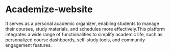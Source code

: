 # Academize-website
It serves as a personal academic organizer, enabling students to manage their courses, study materials, and schedules more effectively.This platform integrates a wide range of functionalities to simplify academic life, such as personalized course dashboards, self-study tools, and community engagement features.
